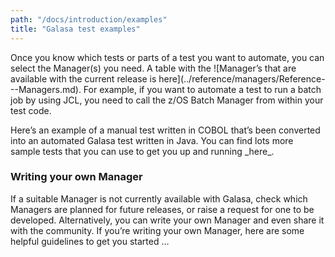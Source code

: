 ```yaml
---
path: "/docs/introduction/examples"
title: "Galasa test examples"
---
```


<p>Once you know which tests or parts of a test you want to automate, you can select the Manager(s) you need. A table with the ![Manager’s 
that are available with the current release is here](../reference/managers/Reference---Managers.md). For example, if you want to automate a test to run a batch job by using JCL, you need 
to call the z/OS Batch Manager from within your test code. </p> 

<p>Here’s an example of a manual test written in COBOL that’s been converted into an automated Galasa test written in Java. You can find 
lots more sample tests that you can use to get you up and running _here_.</p>

### Writing your own Manager
If a suitable Manager is not currently available with Galasa, check which Managers are planned for future releases, or raise a request for one to be developed. Alternatively, you can write your own Manager and even share it with the community. If you’re writing your own Manager, here are some helpful guidelines to get you started …
